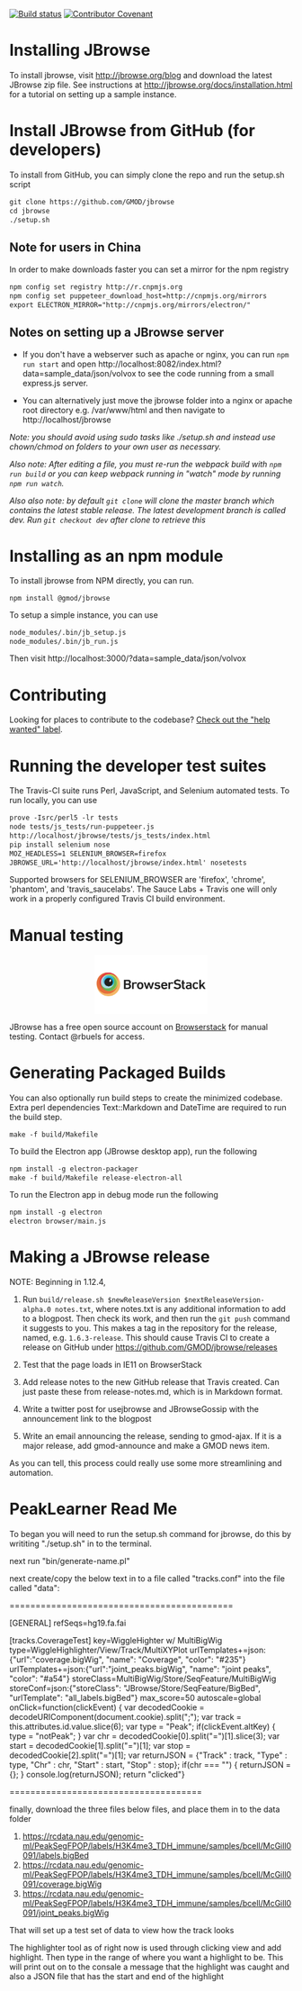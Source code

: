 [![Build status](https://travis-ci.org/GMOD/jbrowse.svg?branch=dev)](https://travis-ci.org/GMOD/jbrowse)
[![Contributor Covenant](https://img.shields.io/badge/Contributor%20Covenant-v1.4%20adopted-ff69b4.svg)](CODE_OF_CONDUCT.md)

# Installing JBrowse

To install jbrowse, visit http://jbrowse.org/blog and download the latest JBrowse zip file. See instructions at http://jbrowse.org/docs/installation.html for a tutorial on setting up a sample instance.


# Install JBrowse from GitHub (for developers)

To install from GitHub, you can simply clone the repo and run the setup.sh script

    git clone https://github.com/GMOD/jbrowse
    cd jbrowse
    ./setup.sh

## Note for users in China

In order to make downloads faster you can set a mirror for the npm registry

    npm config set registry http://r.cnpmjs.org
    npm config set puppeteer_download_host=http://cnpmjs.org/mirrors
    export ELECTRON_MIRROR="http://cnpmjs.org/mirrors/electron/"


## Notes on setting up a JBrowse server

* If you don't have a webserver such as apache or nginx, you can run `npm run start` and open http://localhost:8082/index.html?data=sample_data/json/volvox to see the code running from a small express.js server.

* You can alternatively just move the jbrowse folder into a nginx or apache root directory e.g. /var/www/html and then navigate to http://localhost/jbrowse



*Note: you should avoid using sudo tasks like ./setup.sh and instead use chown/chmod on folders to your own user as necessary.*

*Also note: After editing a file, you must re-run the webpack build with `npm run build` or you can keep webpack running in "watch" mode by running  `npm run watch`.*

*Also also note: by default `git clone` will clone the master branch which contains the latest stable release. The latest development branch is called dev. Run `git checkout dev` after clone to retrieve this*

# Installing as an npm module

To install jbrowse from NPM directly, you can run.

    npm install @gmod/jbrowse

To setup a simple instance, you can use

    node_modules/.bin/jb_setup.js
    node_modules/.bin/jb_run.js

Then visit http://localhost:3000/?data=sample_data/json/volvox

# Contributing

Looking for places to contribute to the codebase?
[Check out the "help wanted" label](https://github.com/GMOD/jbrowse/labels/help%20wanted).

# Running the developer test suites

The Travis-CI suite runs Perl, JavaScript, and Selenium automated tests. To run locally, you can use

    prove -Isrc/perl5 -lr tests
    node tests/js_tests/run-puppeteer.js http://localhost/jbrowse/tests/js_tests/index.html
    pip install selenium nose
    MOZ_HEADLESS=1 SELENIUM_BROWSER=firefox JBROWSE_URL='http://localhost/jbrowse/index.html' nosetests

Supported browsers for SELENIUM_BROWSER are 'firefox', 'chrome', 'phantom', and 'travis_saucelabs'.  The Sauce Labs + Travis
one will only work in a properly configured Travis CI build environment.

# Manual testing

<img style="display: block; margin: 1em auto" src="img/browserstack-logo-600x315.png" width="200" alt="Browserstack"/>

JBrowse has a free open source account on [Browserstack](http://browserstack.com/) for manual testing.  Contact @rbuels for access.

# Generating Packaged Builds

You can also optionally run build steps to create the minimized codebase. Extra perl dependencies Text::Markdown and DateTime are required to run the build step.

    make -f build/Makefile

To build the Electron app (JBrowse desktop app), run the following

    npm install -g electron-packager
    make -f build/Makefile release-electron-all

To run the Electron app in debug mode run the following

    npm install -g electron
    electron browser/main.js


# Making a JBrowse release

NOTE: Beginning in 1.12.4,

1. Run `build/release.sh $newReleaseVersion $nextReleaseVersion-alpha.0 notes.txt`, where notes.txt is any additional information to add to a blogpost. Then check its work, and then run the `git push` command it suggests to you. This makes a tag in the repository for the release, named, e.g. `1.6.3-release`.  This should cause Travis CI
to create a release on GitHub under https://github.com/GMOD/jbrowse/releases

1. Test that the page loads in IE11 on BrowserStack

1. Add release notes to the new GitHub release that Travis created. Can just paste these from release-notes.md, which is in Markdown format.

1. Write a twitter post for usejbrowse and JBrowseGossip with the announcement link to the blogpost

1. Write an email announcing the release, sending to gmod-ajax. If it is a major release, add gmod-announce and make a GMOD news item.

As you can tell, this process could really use some more streamlining and automation.


# PeakLearner Read Me

To began you will need to run the setup.sh command for jbrowse, do this by writiting "./setup.sh" in to the terminal.

next run "bin/generate-name.pl"

next create/copy the below text in to a file called "tracks.conf" into the file called "data":

===========================================

[GENERAL]
refSeqs=hg19.fa.fai

[tracks.CoverageTest]
key=WiggleHighter w/ MultiBigWig
type=WiggleHighlighter/View/Track/MultiXYPlot
urlTemplates+=json:{"url":"coverage.bigWig", "name": "Coverage", "color": "#235"}
urlTemplates+=json:{"url":"joint_peaks.bigWig", "name": "joint peaks", "color": "#a54"}
storeClass=MultiBigWig/Store/SeqFeature/MultiBigWig
storeConf=json:{"storeClass": "JBrowse/Store/SeqFeature/BigBed", "urlTemplate": "all_labels.bigBed"}
max_score=50
autoscale=global
onClick=function(clickEvent) {
            var decodedCookie = decodeURIComponent(document.cookie).split(";");
            var track = this.attributes.id.value.slice(6);
            var type = "Peak";
            if(clickEvent.altKey) {
                  type = "notPeak";
            }
            var chr = decodedCookie[0].split("=")[1].slice(3);
            var start = decodedCookie[1].split("=")[1];
            var stop = decodedCookie[2].split("=")[1];
            var returnJSON = {"Track" : track, "Type" : type, "Chr" : chr, "Start" : start, "Stop" : stop};
            if(chr === "")
            {
               returnJSON = {};
            }
            console.log(returnJSON);
            return "clicked"}
            
=====================================

finally, download the three files below files, and place them in to the data folder

1) https://rcdata.nau.edu/genomic-ml/PeakSegFPOP/labels/H3K4me3_TDH_immune/samples/bcell/McGill0091/labels.bigBed
2) https://rcdata.nau.edu/genomic-ml/PeakSegFPOP/labels/H3K4me3_TDH_immune/samples/bcell/McGill0091/coverage.bigWig
3) https://rcdata.nau.edu/genomic-ml/PeakSegFPOP/labels/H3K4me3_TDH_immune/samples/bcell/McGill0091/joint_peaks.bigWig

That will set up a test set of data to view how the track looks

The highlighter tool as of right now is used through clicking view and add highlight. Then type in the range of where you want a highlight to be. This will print out on to the consale a message that the highlight was caught and also a JSON file that has the start and end of the highlight








